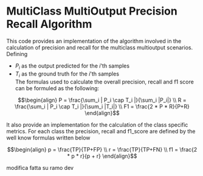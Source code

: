 # MultiClass MultiOutput Precision Recall Algorithm
This code provides an implementation of the algorithm involved in the calculation of precision and recall for the multiclass multioutput scenarios.
Defining 
- $P_i$ as the output predicted for the $i$'th samples 
- $T_i$ as the ground truth for the $i$'th samples    
The formulas used to calculate the overall precision, recall and f1 score can be formuled as the following:

$$\begin{align}
P = \frac{\sum_i | P_i \cap T_i |}{\sum_i |P_i|} \\
R = \frac{\sum_i | P_i \cap T_i |}{\sum_i |T_i|} \\
F1 = \frac{2 * P * R}{P+R}
\end{align}$$


It also provide an implementation for the calculation of the class specific metrics. For each class the precision, recall and f1_score are defined by the well know formulas written below 

$$\begin{align}
p = \frac{TP}{TP+FP} \\
r = \frac{TP}{TP+FN} \\
f1 = \frac{2 * p * r}{p + r}
\end{align}$$

modifica fatta su ramo dev
